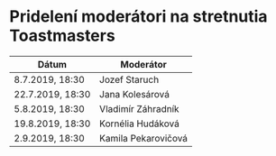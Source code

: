 # Pridelení moderátori na stretnutia Toastmasters

| Dátum            | Moderátor            |
|------------------|----------------------|
| 8.7.2019, 18:30  | Jozef Staruch        |
| 22.7.2019, 18:30 | Jana Kolesárová      |
| 5.8.2019, 18:30  | Vladimír Záhradník   |
| 19.8.2019, 18:30 | Kornélia Hudáková    |
| 2.9.2019, 18:30  | Kamila Pekarovičová  |
